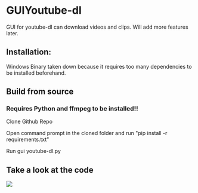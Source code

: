# GUIYoutube-dl
GUI for youtube-dl can download videos and clips. Will add more features later.

## Installation:
Windows Binary taken down because it requires too many dependencies to be installed beforehand.


## Build from source
### Requires Python and ffmpeg to be installed!!

Clone Github Repo

Open command prompt in the cloned folder and run "pip install -r requirements.txt"

Run gui youtube-dl.py


## Take a look at the code

<img src='https://github.com/Shalmon123/GUIYoutube-dl/blob/main/code.png?raw=true'>
